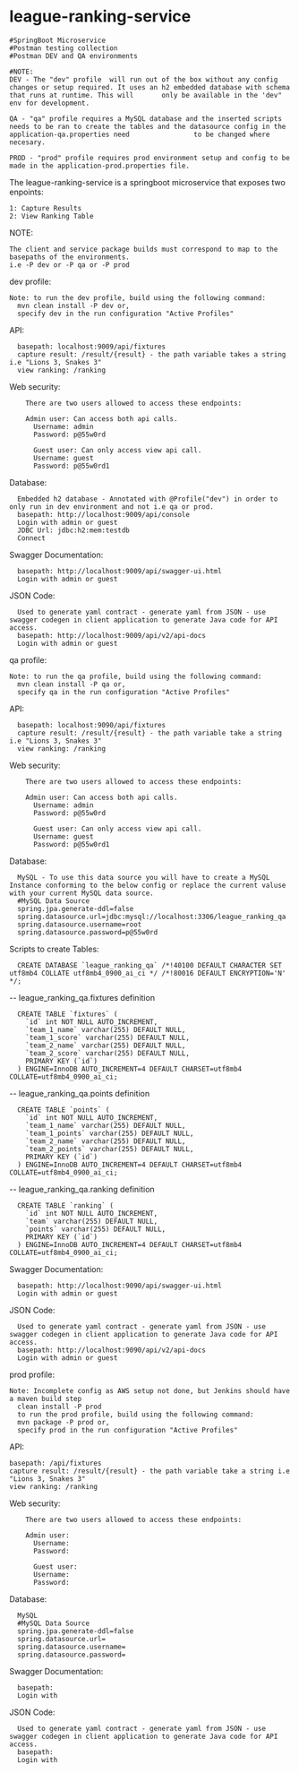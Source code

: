 # league-ranking-service

    #SpringBoot Microservice
    #Postman testing collection
    #Postman DEV and QA environments
    
    #NOTE: 
    DEV - The "dev" profile  will run out of the box without any config changes or setup required. It uses an h2 embedded database with schema that runs at runtime. This will       only be available in the 'dev" env for development.
    
    QA - "qa" profile requires a MySQL database and the inserted scripts needs to be ran to create the tables and the datasource config in the application-qa.properties need                to be changed where necesary.
    
    PROD - "prod" profile requires prod environment setup and config to be made in the application-prod.properties file.

The league-ranking-service is a springboot microservice that exposes two enpoints:

    1: Capture Results
    2: View Ranking Table
    
NOTE:

    The client and service package builds must correspond to map to the basepaths of the environments.
    i.e -P dev or -P qa or -P prod
  
  dev profile:
  
    Note: to run the dev profile, build using the following command:
      mvn clean install -P dev or,
      specify dev in the run configuration "Active Profiles"
    
  API:
  
      basepath: localhost:9009/api/fixtures
      capture result: /result/{result} - the path variable takes a string i.e "Lions 3, Snakes 3"
      view ranking: /ranking
      
  Web security:
  
        There are two users allowed to access these endpoints:
        
        Admin user: Can access both api calls.
          Username: admin
          Password: p@55w0rd
          
          Guest user: Can only access view api call.
          Username: guest
          Password: p@55w0rd1
    
  Database:
  
      Embedded h2 database - Annotated with @Profile("dev") in order to only run in dev environment and not i.e qa or prod.
      basepath: http://localhost:9009/api/console
      Login with admin or guest 
      JDBC Url: jdbc:h2:mem:testdb
      Connect
      
  Swagger Documentation:
  
      basepath: http://localhost:9009/api/swagger-ui.html
      Login with admin or guest
      
  JSON Code:
  
      Used to generate yaml contract - generate yaml from JSON - use swagger codegen in client application to generate Java code for API access.
      basepath: http://localhost:9009/api/v2/api-docs
      Login with admin or guest
      
  qa profile:
  
    Note: to run the qa profile, build using the following command:
      mvn clean install -P qa or,
      specify qa in the run configuration "Active Profiles"
    
  API:
  
      basepath: localhost:9090/api/fixtures
      capture result: /result/{result} - the path variable take a string i.e "Lions 3, Snakes 3"
      view ranking: /ranking
      
  Web security:
  
        There are two users allowed to access these endpoints:
        
        Admin user: Can access both api calls.
          Username: admin
          Password: p@55w0rd
          
          Guest user: Can only access view api call.
          Username: guest
          Password: p@55w0rd1
    
  Database:
  
      MySQL - To use this data source you will have to create a MySQL Instance conforming to the below config or replace the current valuse with your current MySQL data source.
      #MySQL Data Source
      spring.jpa.generate-ddl=false
      spring.datasource.url=jdbc:mysql://localhost:3306/league_ranking_qa
      spring.datasource.username=root
      spring.datasource.password=p@55w0rd
      
  Scripts to create Tables:
  
      CREATE DATABASE `league_ranking_qa` /*!40100 DEFAULT CHARACTER SET utf8mb4 COLLATE utf8mb4_0900_ai_ci */ /*!80016 DEFAULT ENCRYPTION='N' */;

  -- league_ranking_qa.fixtures definition

      CREATE TABLE `fixtures` (
        `id` int NOT NULL AUTO_INCREMENT,
        `team_1_name` varchar(255) DEFAULT NULL,
        `team_1_score` varchar(255) DEFAULT NULL,
        `team_2_name` varchar(255) DEFAULT NULL,
        `team_2_score` varchar(255) DEFAULT NULL,
        PRIMARY KEY (`id`)
      ) ENGINE=InnoDB AUTO_INCREMENT=4 DEFAULT CHARSET=utf8mb4 COLLATE=utf8mb4_0900_ai_ci;

  -- league_ranking_qa.points definition

      CREATE TABLE `points` (
        `id` int NOT NULL AUTO_INCREMENT,
        `team_1_name` varchar(255) DEFAULT NULL,
        `team_1_points` varchar(255) DEFAULT NULL,
        `team_2_name` varchar(255) DEFAULT NULL,
        `team_2_points` varchar(255) DEFAULT NULL,
        PRIMARY KEY (`id`)
      ) ENGINE=InnoDB AUTO_INCREMENT=4 DEFAULT CHARSET=utf8mb4 COLLATE=utf8mb4_0900_ai_ci;

  -- league_ranking_qa.ranking definition

      CREATE TABLE `ranking` (
        `id` int NOT NULL AUTO_INCREMENT,
        `team` varchar(255) DEFAULT NULL,
        `points` varchar(255) DEFAULT NULL,
        PRIMARY KEY (`id`)
      ) ENGINE=InnoDB AUTO_INCREMENT=4 DEFAULT CHARSET=utf8mb4 COLLATE=utf8mb4_0900_ai_ci;
      
  Swagger Documentation:
  
      basepath: http://localhost:9090/api/swagger-ui.html
      Login with admin or guest
      
  JSON Code:
  
      Used to generate yaml contract - generate yaml from JSON - use swagger codegen in client application to generate Java code for API access.
      basepath: http://localhost:9090/api/v2/api-docs
      Login with admin or guest
      
  prod profile:
  
    Note: Incomplete config as AWS setup not done, but Jenkins should have a maven build step
      clean install -P prod
      to run the prod profile, build using the following command:
      mvn package -P prod or,
      specify prod in the run configuration "Active Profiles"
    
  API:
  
    basepath: /api/fixtures
    capture result: /result/{result} - the path variable take a string i.e "Lions 3, Snakes 3"
    view ranking: /ranking
      
  Web security:
  
        There are two users allowed to access these endpoints:
        
        Admin user:
          Username: 
          Password:
          
          Guest user:
          Username: 
          Password: 
    
  Database:
  
      MySQL
      #MySQL Data Source
      spring.jpa.generate-ddl=false
      spring.datasource.url=
      spring.datasource.username=
      spring.datasource.password=
      
  Swagger Documentation:
  
      basepath:
      Login with
      
  JSON Code:
  
      Used to generate yaml contract - generate yaml from JSON - use swagger codegen in client application to generate Java code for API access.
      basepath:
      Login with
      
      

